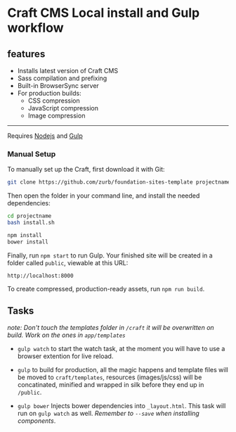 # Craft CMS Local install and Gulp workflow

## features

- Installs latest version of Craft CMS
- Sass compilation and prefixing
- Built-in BrowserSync server
- For production builds:
  - CSS compression
  - JavaScript compression
  - Image compression

- - -

Requires [Nodejs](http://nodejs.org/) and [Gulp](http://gulpjs.com/)


### Manual Setup



To manually set up the Craft, first download it with Git:

```bash
git clone https://github.com/zurb/foundation-sites-template projectname
```

Then open the folder in your command line, and install the needed dependencies:

```bash
cd projectname
bash install.sh

npm install
bower install
```

Finally, run `npm start` to run Gulp. Your finished site will be created in a folder called `public`, viewable at this URL:

```
http://localhost:8000
```

To create compressed, production-ready assets, run `npm run build`.


Tasks
-

_note: Don't touch the templates folder in ```/craft``` it will be overwritten on build. Work on the ones in ```app/templates```_

* ```gulp watch``` to start the watch task, at the moment you will have to use a browser extention for live reload.

* ```gulp``` to build for production, all the magic happens and template files will be moved to ```craft/templates```, resources (images/js/css) will be concatinated, minified and wrapped in silk before they end up in ```/public```.

* ```gulp bower``` Injects bower dependencies into ```_layout.html```. This task will run on ```gulp watch``` as well.
_Remember to ```--save``` when installing components_.
